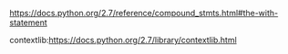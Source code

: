 https://docs.python.org/2.7/reference/compound_stmts.html#the-with-statement

contextlib:https://docs.python.org/2.7/library/contextlib.html